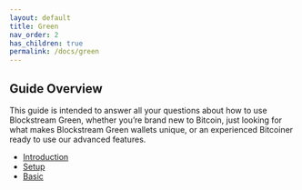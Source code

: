 ```yaml
---
layout: default
title: Green
nav_order: 2
has_children: true
permalink: /docs/green
--- 
```


## Guide Overview

This guide is intended to answer all your questions about how to use Blockstream Green, whether you’re brand new to Bitcoin, just looking for what makes Blockstream Green wallets unique, or an experienced Bitcoiner ready to use our advanced features.

* [Introduction](docs/docs/green/intro.md)
* [Setup](docs/docs/green/setup.md)
* [Basic](docs/docs/green/basic.md)
